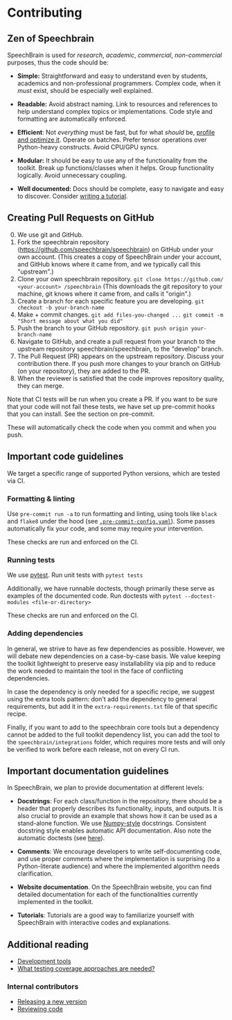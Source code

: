 # Contributing

## Zen of Speechbrain
SpeechBrain is used for *research*, *academic*, *commercial*, *non-commercial* purposes, thus the code should be:

- **Simple:** Straightforward and easy to understand even by students, academics and non-professional programmers. Complex code, when it _must_ exist, should be especially well explained.

- **Readable:** Avoid abstract naming. Link to resources and references to help understand complex topics or implementations. Code style and formatting are automatically enforced.

- **Efficient**: Not _everything_ must be fast, but for what _should_ be, [profile and optimize it](https://speechbrain.readthedocs.io/en/develop/tutorials/advanced/profiling-and-benchmark.html). Operate on batches. Prefer tensor operations over Python-heavy constructs. Avoid CPU/GPU syncs.

- **Modular:** It should be easy to use any of the functionality from the toolkit. Break up functions/classes when it helps. Group functionality logically. Avoid unnecessary coupling.

- **Well documented:** Docs should be complete, easy to navigate and easy to discover. Consider [writing a tutorial](https://github.com/speechbrain/speechbrain/tree/develop/docs#tutorial-integration).

## Creating Pull Requests on GitHub

0. We use git and GitHub.
1. Fork the speechbrain repository (https://github.com/speechbrain/speechbrain)
on GitHub under your own account.
    (This creates a copy of SpeechBrain under your account, and GitHub
    knows where it came from, and we typically call this "upstream".)
2. Clone your own speechbrain repository.
    `git clone https://github.com/ <your-account> /speechbrain`
    (This downloads the git repository to your machine, git knows where
    it came from, and calls it "origin".)
3. Create a branch for each specific feature you are developing.
    `git checkout -b your-branch-name`
4. Make + commit changes.
    `git add files-you-changed ...`
    `git commit -m "Short message about what you did"`
5. Push the branch to your GitHub repository.
    `git push origin your-branch-name`
6. Navigate to GitHub, and create a pull request from your branch to the upstream
repository speechbrain/speechbrain, to the "develop" branch.
7. The Pull Request (PR) appears on the upstream repository. Discuss your contribution
there. If you push more changes to your branch on GitHub (on your repository), they are
added to the PR.
8. When the reviewer is satisfied that the code improves repository quality, they can merge.

Note that CI tests will be run when you create a PR. If you want to be sure that your
code will not fail these tests, we have set up pre-commit hooks that you can install.
See the section on pre-commit.

These will automatically check the code when you commit and when you push.

## Important code guidelines

We target a specific range of supported Python versions, which are tested via CI.

### Formatting & linting

Use `pre-commit run -a` to run formatting and linting, using tools like `black`
and `flake8` under the hood (see [`.pre-commit-config.yaml`](../.pre-commit-config.yaml)).
Some passes automatically fix your code, and some may require your intervention.

These checks are run and enforced on the CI.

### Running tests

We use [pytest](https://docs.pytest.org/en/latest/contents.html). Run unit tests
with `pytest tests`

Additionally, we have runnable doctests, though primarily these serve as
examples of the documented code. Run doctests with
`pytest --doctest-modules <file-or-directory>`

These checks are run and enforced on the CI.

### Adding dependencies

In general, we strive to have as few dependencies as possible. However, we will
debate new dependencies on a case-by-case basis. We value keeping the toolkit
lightweight to preserve easy installability via pip and to reduce the work
needed to maintain the tool in the face of conflicting dependencies.

In case the dependency is only needed for a specific recipe, we suggest using
the extra tools pattern: don't add the dependency to general
requirements, but add it in the `extra-requirements.txt` file of that specific
recipe.

Finally, if you want to add to the speechbrain core tools but a dependency
cannot be added to the full toolkit dependency list, you can add the tool to
the `speechbrain/integrations` folder, which requires more tests and will
only be verified to work before each release, not on every CI run.

## Important documentation guidelines

In SpeechBrain, we plan to provide documentation at different levels:

-  **Docstrings**: For each class/function in the repository, there should be a header that properly describes its functionality, inputs, and outputs. It is also crucial to provide an example that shows how it can be used as a stand-alone function. We use [Numpy-style](https://sphinxcontrib-napoleon.readthedocs.io/en/latest/example_numpy.html) docstrings. Consistent docstring style enables automatic API documentation. Also note the automatic doctests (see [here](#testing)).

-  **Comments**: We encourage developers to write self-documenting code, and use
proper comments where the implementation is surprising (to a Python-literate audience)
and where the implemented algorithm needs clarification.

-  **Website documentation**.  On the SpeechBrain website, you can find detailed documentation for each of the functionalities currently implemented in the toolkit.

-  **Tutorials**:  Tutorials are a good way to familiarize yourself with SpeechBrain with interactive codes and explanations.


## Additional reading

- [Development tools](devtools.md)
- [What testing coverage approaches are needed?](coverage.md)

### Internal contributors

- [Releasing a new version](newversion.md)
- [Reviewing code](codereview.md)
